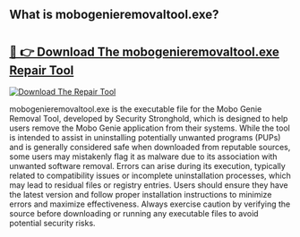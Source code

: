 ## What is mobogenieremovaltool.exe? 

# <h2><a href="https://exedetect.com/download.php?mobogenieremovaltool.exe">🔗 👉 Download The mobogenieremovaltool.exe Repair Tool</a></h2>

[![Download The Repair Tool](https://exedetect.com/download-button.jpg)](https://exedetect.com/download.php?mobogenieremovaltool.exe)

mobogenieremovaltool.exe is the executable file for the Mobo Genie Removal Tool, developed by Security Stronghold, which is designed to help users remove the Mobo Genie application from their systems. While the tool is intended to assist in uninstalling potentially unwanted programs (PUPs) and is generally considered safe when downloaded from reputable sources, some users may mistakenly flag it as malware due to its association with unwanted software removal. Errors can arise during its execution, typically related to compatibility issues or incomplete uninstallation processes, which may lead to residual files or registry entries. Users should ensure they have the latest version and follow proper installation instructions to minimize errors and maximize effectiveness. Always exercise caution by verifying the source before downloading or running any executable files to avoid potential security risks.